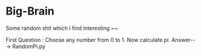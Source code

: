 # Big-Brain
Some random shit which i find interesting ~~

First Question :
  Choose any number from 0 to 1. Now calculate pi.
  Answer---> RandomPi.py
